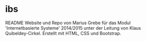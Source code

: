 ibs
===
README
Website und Repo von Marius Grebe für das Modul 'Internetbasierte Systeme' 2014/2015 unter der Leitung von Klaus Quibeldey-Cirkel.
Erstellt mit HTML, CSS und Bootstrap.
